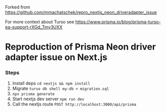 Forked from https://github.com/mmachatschek/repro_nextjs_neon_driveradapter_issue

For more context about Turso see https://www.prisma.io/blog/prisma-turso-ea-support-rXGd_Tmy3UXX

# Reproduction of Prisma Neon driver adapter issue on Next.js

### Steps

1. Install deps `cd nextjs && npm install`
1. Migrate `turso db shell my-db < migration.sql`
1. `npx prisma generate`
1. Start nextjs dev server `npm run dev`
1. Call the nextjs route `POST http://localhost:3000/api/prisma`
